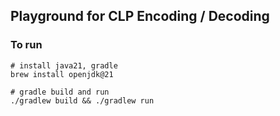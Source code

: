## Playground for CLP Encoding / Decoding

### To run
```/bin/bash
# install java21, gradle
brew install openjdk@21

# gradle build and run
./gradlew build && ./gradlew run
```
